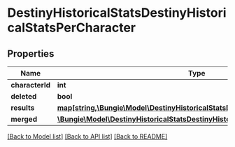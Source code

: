 # DestinyHistoricalStatsDestinyHistoricalStatsPerCharacter

## Properties
Name | Type | Description | Notes
------------ | ------------- | ------------- | -------------
**characterId** | **int** |  | [optional] 
**deleted** | **bool** |  | [optional] 
**results** | [**map[string,\Bungie\Model\DestinyHistoricalStatsDestinyHistoricalStatsByPeriod]**](DestinyHistoricalStatsDestinyHistoricalStatsByPeriod.md) |  | [optional] 
**merged** | [**\Bungie\Model\DestinyHistoricalStatsDestinyHistoricalStatsByPeriod**](DestinyHistoricalStatsDestinyHistoricalStatsByPeriod.md) |  | [optional] 

[[Back to Model list]](../README.md#documentation-for-models) [[Back to API list]](../README.md#documentation-for-api-endpoints) [[Back to README]](../README.md)


